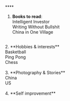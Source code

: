 **** <br>

1.  **Books to read**: <br>
  Intelligent Investor <br>
  Writing Without Bullshit <br>
  China in One Village <br>
  <br>
2. **Hobbies & interests** <br>
  Basketball <br>
  Ping Pong <br>
  Chess <br>
  <br>
3. **Photography & Stories** <br>
  China <br>
  US <br>
  <br>
4. **Self improvement** <br>
